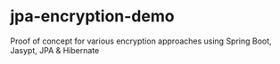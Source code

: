 # jpa-encryption-demo
Proof of concept for various encryption approaches using Spring Boot, Jasypt, JPA & Hibernate
